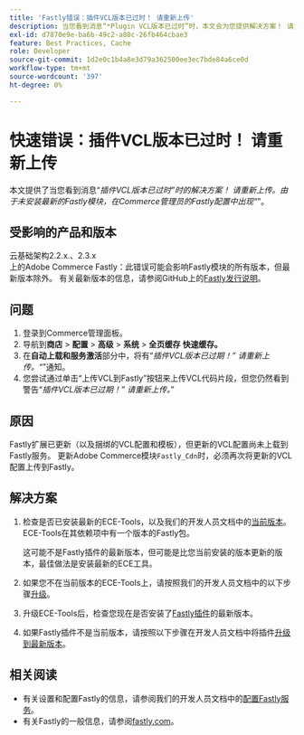 ```yaml
---
title: 'Fastly错误：插件VCL版本已过时！ 请重新上传'
description: 当您看到消息“*Plugin VCL版本已过时”时，本文会为您提供解决方案！ 请重新上传。*”在Commerce管理员的Fastly配置中，由于未安装最新的Fastly模块。
exl-id: d7870e9e-ba6b-49c2-a80c-26fb464cbae3
feature: Best Practices, Cache
role: Developer
source-git-commit: 1d2e0c1b4a8e3d79a362500ee3ec7bde84a6ce0d
workflow-type: tm+mt
source-wordcount: '397'
ht-degree: 0%

---
```


# 快速错误：插件VCL版本已过时！ 请重新上传

本文提供了当您看到消息“*插件VCL版本已过时”时的解决方案！ 请重新上传。由于未安装最新的Fastly模块，在Commerce管理员的Fastly配置中出现“*”。

## 受影响的产品和版本

云基础架构2.2.x.、2.3.x<br>上的Adobe Commerce
Fastly：此错误可能会影响Fastly模块的所有版本，但最新版本除外。 有关最新版本的信息，请参阅GitHub上的[Fastly发行说明](https://github.com/fastly/fastly-magento2/releases)。

## 问题

1. 登录到Commerce管理面板。
1. 导航到&#x200B;**商店** > **配置** > **高级** > **系统** > **全页缓存**   **快速缓存。**
1. 在&#x200B;**自动上载和服务激活**&#x200B;部分中，将有“*插件VCL版本已过期！” 请重新上传。“*”通知。
1. 您尝试通过单击“上传VCL到Fastly”按钮来上传VCL代码片段，但您仍然看到警告“*插件VCL版本已过期！” 请重新上传。*”

## 原因

Fastly扩展已更新（以及捆绑的VCL配置和模板），但更新的VCL配置尚未上载到Fastly服务。 更新Adobe Commerce模块`Fastly_Cdn`时，必须再次将更新的VCL配置上传到Fastly。

## 解决方案

1. 检查是否已安装最新的ECE-Tools，以及我们的开发人员文档中的[当前版本](https://experienceleague.adobe.com/docs/commerce-cloud-service/user-guide/release-notes/cloud-tools-suite.html)。 ECE-Tools在其依赖项中有一个版本的Fastly包。

   这可能不是Fastly插件的最新版本，但可能是比您当前安装的版本更新的版本，最佳做法是安装最新的ECE工具。

1. 如果您不在当前版本的ECE-Tools上，请按照我们的开发人员文档中的以下步骤[升级](https://experienceleague.adobe.com/docs/commerce-cloud-service/user-guide/dev-tools/ece-tools/update-package.html)。
1. 升级ECE-Tools后，检查您现在是否安装了[Fastly插件](https://github.com/fastly/fastly-magento2/tree/master/etc/vcl_snippets)的最新版本。
1. 如果Fastly插件不是当前版本，请按照以下步骤在开发人员文档中将插件[升级到最新版本](https://experienceleague.adobe.com/docs/commerce-cloud-service/user-guide/cdn/setup-fastly/fastly-configuration.html#upgrade-the-fastly-module)。

## 相关阅读

* 有关设置和配置Fastly的信息，请参阅我们的开发人员文档中的[配置Fastly服务](https://experienceleague.adobe.com/docs/commerce-cloud-service/user-guide/cdn/fastly.html)。
* 有关Fastly的一般信息，请参阅[fastly.com](https://www.fastly.com/)。

